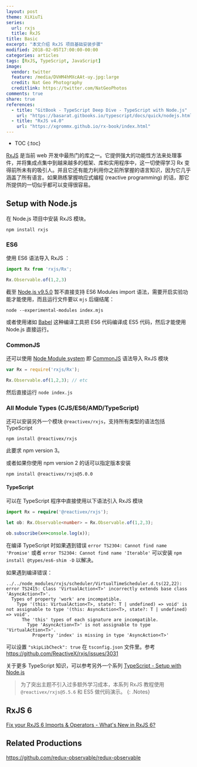 ```yaml
---
layout: post
theme: XiXiuTi
series: 
  url: rxjs
  title: RxJS
title: Basic
excerpt: "本文介绍 RxJS 项目基础安装步骤"
modified: 2018-02-05T17:00:00-00:00
categories: articles
tags: [RxJS, TypeScript, JavaScript]
image:
  vendor: twitter
  feature: /media/DVHM4hMXcAAt-uy.jpg:large
  credit: Nat Geo Photography‏
  creditlink: https://twitter.com/NatGeoPhotos
comments: true
share: true
references:
  - title: "GitBook - TypeScript Deep Dive - TypeScript with Node.js"
    url: "https://basarat.gitbooks.io/typescript/docs/quick/nodejs.html"
  - title: "RxJS v4.0"
    url: "https://xgrommx.github.io/rx-book/index.html"
---
```


* TOC
{:toc}

[RxJS][rxjs] 是当前 web 开发中最热门的库之一。它提供强大的功能性方法来处理事件，并将集成点集中到越来越多的框架、库和实用程序中，这一切使得学习 Rx 变得前所未有的吸引人。并且它还有能力利用你之前所掌握的语言知识，因为它几乎涵盖了所有语言。如果熟练掌握响应式编程 (reactive programming) 的话，那它所提供的一切似乎都可以变得很容易。

## Setup with Node.js

在 Node.js 项目中安装 RxJS 模块。

`npm install rxjs`

### ES6

使用 ES6 语法导入 RxJS ：

```javascript
import Rx from 'rxjs/Rx';

Rx.Observable.of(1,2,3)
```

截至 [Node.js v9.5.0][esm] 暂不直接支持 ES6 Modules import 语法，需要开启实验功能才能使用，而且运行文件要以 `mjs` 后缀结尾：

`node --experimental-modules index.mjs`

或者使用诸如 [Babel][babeljs] 这种编译工具把 ES6 代码编译成 ES5 代码，然后才能使用 Node.js 直接运行。

### CommonJS

还可以使用 [Node Module system][modules] 即 [CommonJS][commonjs] 语法导入 RxJS 模块

```javascript
var Rx = require('rxjs/Rx');

Rx.Observable.of(1,2,3); // etc
```

然后直接运行 `node index.js`

### All Module Types (CJS/ES6/AMD/TypeScript)

还可以安装另外一个模块 `@reactivex/rxjs`，支持所有类型的语法包括 TypeScript

`npm install @reactivex/rxjs`

此要求 npm version 3。

或者如果你使用 npm version 2 的话可以指定版本安装

`npm install @reactivex/rxjs@5.0.0`

#### TypeScript

可以在 TypeScript 程序中直接使用以下语法引入 RxJS 模块

```typescript
import Rx = require('@reactivex/rxjs');

let ob: Rx.Observable<number> = Rx.Observable.of(1,2,3);

ob.subscribe(x=>console.log(x));
```

在编译 TypeScript 时如果遇到错误 `error TS2304: Cannot find name 'Promise'` 或者 `error TS2304: Cannot find name 'Iterable'`
可以安装 `npm install @types/es6-shim -D` 以解决。

如果遇到编译错误：

```text
../../node_modules/rxjs/scheduler/VirtualTimeScheduler.d.ts(22,22): error TS2415: Class 'VirtualAction<T>' incorrectly extends base class 'AsyncAction<T>'.
  Types of property 'work' are incompatible.
    Type '(this: VirtualAction<T>, state?: T | undefined) => void' is not assignable to type '(this: AsyncAction<T>, state?: T | undefined) => void'.
      The 'this' types of each signature are incompatible.
        Type 'AsyncAction<T>' is not assignable to type 'VirtualAction<T>'.
          Property 'index' is missing in type 'AsyncAction<T>'
```

可以设置 `"skipLibCheck": true` 在 `tsconfig.json` 文件里。参考 https://github.com/ReactiveX/rxjs/issues/3031

关于更多 TypeScript 知识，可以参考另外一个系列 [TypeScript - Setup with Node.js](/articles/typescript-setup-with-nodejs/)

> 为了突出主题不引入过多额外学习成本，本系列 RxJS 教程使用 `@reactivex/rxjs@5.5.6` 和 ES5 做代码演示。
{: .Notes}

## RxJS 6

[Fix your RxJS 6 Imports & Operators - What's New in RxJS 6?](https://www.academind.com/learn/javascript/rxjs-6-what-changed/)

## Related Productions

https://github.com/redux-observable/redux-observable




[rxjs]:https://github.com/ReactiveX/rxjs
[esm]:https://nodejs.org/docs/latest-v9.x/api/esm.html
[babeljs]:https://babeljs.io/
[commonjs]:http://requirejs.org/docs/commonjs.html
[modules]:https://nodejs.org/docs/latest/api/modules.html
